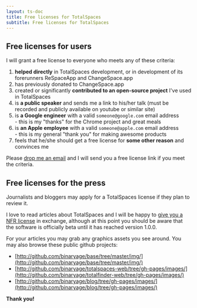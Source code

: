 ```yaml
---
layout: ts-doc
title: Free licenses for TotalSpaces
subtitle: Free licenses for TotalSpaces
---
```


## Free licenses for users

I will grant a free license to everyone who meets any of these criteria:

1. **helped directly** in TotalSpaces development, or in development of its forerunners ReSpaceApp and ChangeSpace.app
2. has previously donated to ChangeSpace.app
3. created or significantly **contributed to an open-source project** I've used in TotalSpaces
4. is **a public speaker** and sends me a link to his/her talk (must be recorded and publicly available on youtube or similar site)
5. is **a Google engineer** with a valid `someone@google.com` email address<br>- this is my "thanks" for the Chrome project and great meals
6. is **an Apple employee** with a valid `someone@apple.com` email address<br>- this is my general "thank you" for making awesome products
7. feels that he/she should get a free license for **some other reason** and convinces me

Please [drop me an email](mailto:support@binaryage.com?subject=Free%20TotalSpaces%20license%20request) and I will send you a free license link if you meet the criteria.

## Free licenses for the press

Journalists and bloggers may apply for a TotalSpaces license if they plan to review it.

I love to read articles about TotalSpaces and I will be happy to [give you a NFR license](mailto:support@binaryage.com?subject=NFR%20TotalSpaces%20license%20request) in exchange, although at this point you should be aware that the software is officially beta until it has reached version 1.0.0.

For your articles you may grab any graphics assets you see around. You may also browse these public github projects:

* [http://github.com/binaryage/base/tree/master/img/](http://github.com/binaryage/base/tree/master/img/)
* [http://github.com/binaryage/totalspaces-web/tree/gh-pages/images/](http://github.com/binaryage/totalfinder-web/tree/gh-pages/images/)
* [http://github.com/binaryage/blog/tree/gh-pages/images/](http://github.com/binaryage/blog/tree/gh-pages/images/)

**Thank you!**